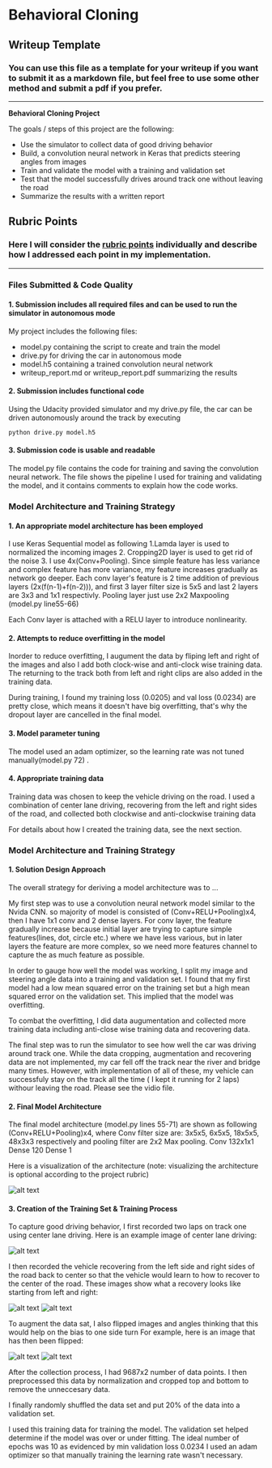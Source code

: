 # **Behavioral Cloning** 

## Writeup Template

### You can use this file as a template for your writeup if you want to submit it as a markdown file, but feel free to use some other method and submit a pdf if you prefer.

---

**Behavioral Cloning Project**

The goals / steps of this project are the following:
* Use the simulator to collect data of good driving behavior
* Build, a convolution neural network in Keras that predicts steering angles from images
* Train and validate the model with a training and validation set
* Test that the model successfully drives around track one without leaving the road
* Summarize the results with a written report


[//]: # (Image References)

[image1]:  Results/layerStructure.png "Model Visualization"
[image2]:  Results/CenterDrive.jpg "Grayscaling"
[image3]:  Results/RecoverLeft.jpg "Recovery Image"
[image4]:  Results/RecoverRight.jpg "Recovery Image"
[image5]:  Results/BeforeFlip.png "Recovery Image"
[image6]:  Results/AfterFlip.png "Normal Image"

## Rubric Points
### Here I will consider the [rubric points](https://review.udacity.com/#!/rubrics/432/view) individually and describe how I addressed each point in my implementation.  

---
### Files Submitted & Code Quality

#### 1. Submission includes all required files and can be used to run the simulator in autonomous mode

My project includes the following files:
* model.py containing the script to create and train the model
* drive.py for driving the car in autonomous mode
* model.h5 containing a trained convolution neural network 
* writeup_report.md or writeup_report.pdf summarizing the results

#### 2. Submission includes functional code
Using the Udacity provided simulator and my drive.py file, the car can be driven autonomously around the track by executing 
```
python drive.py model.h5
```

#### 3. Submission code is usable and readable

The model.py file contains the code for training and saving the convolution neural network. The file shows the pipeline I used for training and validating the model, and it contains comments to explain how the code works.

### Model Architecture and Training Strategy

#### 1. An appropriate model architecture has been employed

I use Keras Sequential model as following
1.Lamda layer is used to normalized the incoming images
2. Cropping2D layer is used to get rid of the noise 
3. I use 4x(Conv+Pooling). Since simple feature has less variance and complex feature has more variance, my feature increases gradually as network go deeper. Each conv layer's feature is 2 time addition of previous layers (2x(f(n-1)+f(n-2))), and first 3 layer filter size is 5x5 and last 2 layers are 3x3 and 1x1 respectivly. Pooling layer just use 2x2 Maxpooling (model.py line55-66)

Each Conv layer is attached with a RELU layer to introduce nonlinearity.

#### 2. Attempts to reduce overfitting in the model

Inorder to reduce overfitting, I augument the data by fliping left and right of the images and also I add both clock-wise and anti-clock wise training data. The returning to the track both from left and right clips are also added in the training data.

During training, I found my training loss (0.0205) and val loss (0.0234) are pretty close, which means it doesn't have big overfitting, that's why the dropout layer are cancelled in the final model. 


#### 3. Model parameter tuning

The model used an adam optimizer, so the learning rate was not tuned manually(model.py 72) .

#### 4. Appropriate training data

Training data was chosen to keep the vehicle driving on the road. I used a combination of center lane driving, recovering from the left and right sides of the road, and collected both clockwise and anti-clockwise training data 

For details about how I created the training data, see the next section. 

### Model Architecture and Training Strategy

#### 1. Solution Design Approach

The overall strategy for deriving a model architecture was to ...



My first step was to use a convolution neural network model similar to the Nvida CNN. so majority of model is consisted of (Conv+RELU+Pooling)x4, then I have 1x1 conv and 2 dense layers. For conv layer, the feature gradually increase because initial layer are trying to capture simple features(lines, dot, circle etc.) where we have less various, but in later layers the feature are more complex, so we need more features channel to capture the as much feature as possible.

In order to gauge how well the model was working, I split my image and steering angle data into a training and validation set. I found that my first model had a low mean squared error on the training set but a high mean squared error on the validation set. This implied that the model was overfitting. 

To combat the overfitting, I did data augumentation and collected more training data including anti-close wise training data and recovering data.


The final step was to run the simulator to see how well the car was driving around track one. While the data cropping, augmentation and recovering data are not implemented, my car fell off the track near the river and bridge many times. However, with implementation of all of these, my vehicle can successfuly stay on the track all the time ( I kept it running for 2 laps) withour leaving the road. Please see the vidio file.


#### 2. Final Model Architecture

The final model architecture (model.py lines 55-71) are shown as following
(Conv+RELU+Pooling)x4, where Conv filter size are: 3x5x5, 6x5x5, 18x5x5, 48x3x3 respectively and pooling filter are 2x2 Max pooling.
Conv 132x1x1 
Dense 120
Dense 1


Here is a visualization of the architecture (note: visualizing the architecture is optional according to the project rubric)

![alt text][image1]

#### 3. Creation of the Training Set & Training Process

To capture good driving behavior, I first recorded two laps on track one using center lane driving. Here is an example image of center lane driving:

![alt text][image2]

I then recorded the vehicle recovering from the left side and right sides of the road back to center so that the vehicle would learn to how to recover to the center of the road. These images show what a recovery looks like starting from left and right:

![alt text][image3]
![alt text][image4]

To augment the data sat, I also flipped images and angles thinking that this would help on the bias to one side turn For example, here is an image that has then been flipped:

![alt text][image5]
![alt text][image6]


After the collection process, I had 9687x2 number of data points. I then preprocessed this data by normalization and cropped top and bottom to remove the unneccesary data.


I finally randomly shuffled the data set and put 20% of the data into a validation set. 

I used this training data for training the model. The validation set helped determine if the model was over or under fitting. The ideal number of epochs was 10 as evidenced by min validation loss 0.0234 I used an adam optimizer so that manually training the learning rate wasn't necessary.


